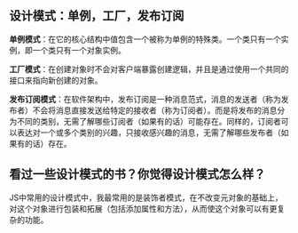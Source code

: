 ## 设计模式：单例，工厂，发布订阅
**单例模式**：在它的核心结构中值包含一个被称为单例的特殊类。一个类只有一个实例，即一个类只有一个对象实例。

**工厂模式**：在创建对象时不会对客户端暴露创建逻辑，并且是通过使用一个共同的接口来指向新创建的对象。

**发布订阅模式**：在软件架构中，发布订阅是一种消息范式，消息的发送者（称为发布者）不会将消息直接发送给特定的接收者（称为订阅者）。而是将发布的消息分为不同的类别，无需了解哪些订阅者（如果有的话）可能存在。同样的，订阅者可以表达对一个或多个类别的兴趣，只接收感兴趣的消息，无需了解哪些发布者（如果有的话）存在。

##  看过一些设计模式的书？你觉得设计模式怎么样？
JS中常用的设计模式中，我最常用的是装饰者模式，在不改变元对象的基础上，对这个对象进行包装和拓展（包括添加属性和方法），从而使这个对象可以有更复杂的功能。